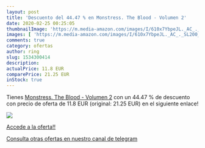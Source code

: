 ```yaml
---
layout: post
title: 'Descuento del 44.47 % en Monstress. The Blood - Volumen 2'
date: 2020-02-25 00:25:05
thumbnailImage: 'https://m.media-amazon.com/images/I/610x7YbpeJL._AC_._SL200_.jpg'
images: [ 'https://m.media-amazon.com/images/I/610x7YbpeJL._AC_._SL200_.jpg' ]
comments: true
category: ofertas
author: ring
slug: 1534300414
description:
actualPrice: 11.8 EUR
comparePrice: 21.25 EUR
inStock: true
---
```


Tienes [Monstress. The Blood - Volumen 2](https://www.amazon.com/dp/1534300414/?tag=redken08-20) con un 44.47 % de descuento con precio de oferta de 11.8 EUR (original: 21.25 EUR) en el siguiente enlace!

[![](https://m.media-amazon.com/images/I/610x7YbpeJL._AC_._SL200_.jpg)](https://www.amazon.com/dp/1534300414/?tag=redken08-20)

[Accede a la oferta!!](https://www.amazon.com/dp/1534300414/?tag=redken08-20)

[Consulta otras ofertas en nuestro canal de telegram](https://t.me/s/ofertas25)
